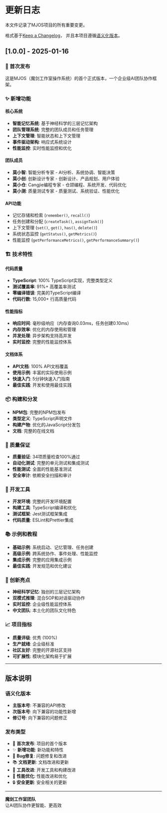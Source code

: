 # 更新日志

本文件记录了MJOS项目的所有重要变更。

格式基于[Keep a Changelog](https://keepachangelog.com/zh-CN/1.0.0/)，
并且本项目遵循[语义化版本](https://semver.org/lang/zh-CN/)。

## [1.0.0] - 2025-01-16

### 🎉 首次发布

这是MJOS（魔剑工作室操作系统）的首个正式版本，一个企业级AI团队协作框架。

### ✨ 新增功能

#### 核心系统
- **智能记忆系统**: 基于神经科学的三层记忆架构
- **团队管理系统**: 完整的团队成员和任务管理
- **上下文管理**: 智能状态和上下文管理
- **事件驱动架构**: 响应式系统设计
- **性能监控**: 实时性能监控和优化

#### 团队成员
- **莫小智**: 智能分析专家 - AI分析、系统协调、智能决策
- **莫小创**: 创新设计专家 - 创新设计、产品规划、用户体验
- **莫小仓**: Cangjie编程专家 - 仓颉编程、系统开发、代码优化
- **莫小测**: 质量测试专家 - 质量测试、系统验证、性能优化

#### API功能
- 记忆存储和检索 (`remember()`, `recall()`)
- 任务创建和分配 (`createTask()`, `assignTask()`)
- 上下文管理 (`set()`, `get()`, `has()`, `delete()`)
- 系统状态监控 (`getStatus()`, `getMetrics()`)
- 性能监控 (`getPerformanceMetrics()`, `getPerformanceSummary()`)

### 🏗️ 技术特性

#### 代码质量
- **TypeScript**: 100% TypeScript实现，完整类型定义
- **测试覆盖率**: 91%+ 高覆盖率测试
- **零编译错误**: 完美的TypeScript编译
- **代码行数**: 15,000+ 行高质量代码

#### 性能指标
- **响应时间**: 毫秒级响应（内存查询0.03ms，任务创建0.10ms）
- **内存效率**: 优化的内存使用和管理
- **并发处理**: 异步架构支持高并发
- **实时监控**: 完整的性能监控体系

#### 文档体系
- **API文档**: 100% API文档覆盖
- **使用示例**: 丰富的实际使用示例
- **快速入门**: 5分钟快速入门指南
- **最佳实践**: 开发和使用最佳实践

### 📦 构建和分发
- **NPM包**: 完整的NPM包发布
- **类型定义**: TypeScript声明文件
- **构建产物**: 优化的JavaScript分发包
- **文档**: 完整的在线文档

### 🧪 质量保证
- **质量验证**: 34项质量检查100%通过
- **自动化测试**: 完整的单元测试和集成测试
- **性能测试**: 全面的性能基准测试
- **安全审计**: 依赖安全扫描和审计

### 🔧 开发工具
- **开发环境**: 完整的开发环境配置
- **构建工具**: TypeScript编译和优化
- **测试框架**: Jest测试框架集成
- **代码质量**: ESLint和Prettier集成

### 📚 示例和教程
- **基础示例**: 系统启动、记忆管理、任务创建
- **高级示例**: 跨系统协作、事件处理、性能监控
- **集成示例**: 完整的应用集成示例
- **最佳实践**: 开发规范和优化建议

### 🌟 创新亮点
- **神经科学记忆**: 独创的三层记忆架构
- **双模式推理**: 混合SOP和对话驱动协作
- **实时监控**: 企业级性能监控体系
- **中文团队**: 本土化的团队文化特色

### 📈 项目指标
- **质量评级**: 优秀 (100%)
- **生产就绪**: 企业级标准
- **社区友好**: 完整的开源社区支持
- **可扩展性**: 模块化架构易于扩展

---

## 版本说明

### 语义化版本
- **主版本号**: 不兼容的API修改
- **次版本号**: 向下兼容的功能性新增
- **修订号**: 向下兼容的问题修正

### 发布类型
- 🎉 **首次发布**: 项目的首个版本
- ✨ **新增功能**: 新功能和特性
- 🐛 **Bug修复**: 问题修复和改进
- 📚 **文档更新**: 文档改进和更新
- 🔧 **工具改进**: 开发工具和构建改进
- 🚀 **性能优化**: 性能改进和优化
- 🔒 **安全更新**: 安全相关的更新

---

**魔剑工作室团队**  
让AI团队协作更智能、更高效
